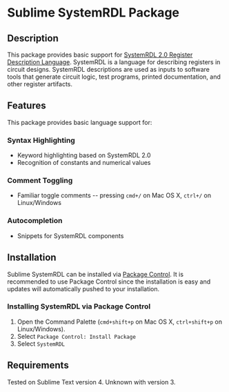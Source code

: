 # Sublime SystemRDL Package
## Description
This package provides basic support for [SystemRDL 2.0 Register Description Language](https://www.accellera.org/downloads/standards/systemrdl).  SystemRDL is a language for describing registers in circuit designs.  SystemRDL descriptions are used as inputs to software tools that generate circuit logic, test programs, printed documentation, and other register artifacts.

## Features
This package provides basic language support for:

### Syntax Highlighting
* Keyword highlighting based on SystemRDL 2.0
* Recognition of constants and numerical values

### Comment Toggling
* Familiar toggle comments -- pressing  `cmd+/` on Mac OS X, `ctrl+/` on Linux/Windows

### Autocompletion
* Snippets for SystemRDL components

## Installation

Sublime SystemRDL can be installed via [Package Control](https://packagecontrol.io/installation). It is recommended to use Package Control since the installation is easy and updates will automatically pushed to your installation.

### Installing SystemRDL via Package Control

1. Open the Command Palette (`cmd+shift+p` on Mac OS X, `ctrl+shift+p` on Linux/Windows).
2. Select `Package Control: Install Package`
3. Select `SystemRDL` 

## Requirements
Tested on Sublime Text version 4.  Unknown with version 3.  


